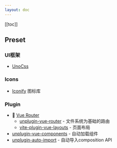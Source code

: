 ```yaml
---
layout: doc
---
```


[[toc]]
## Preset
### UI框架
- [UnoCss](https://github.com/antfu/unocss)
### Icons
- [Iconify](https://iconify.design/) 图标库

### Plugin
- :tada: [Vue Router](https://github.com/vuejs/router) 
  - [unplugin-vue-router](https://github.com/posva/unplugin-vue-router) - 文件系统为基础的路由
  - [vite-plugin-vue-layouts](https://github.com/JohnCampionJr/vite-plugin-vue-layouts) - 页面布局
- [unplugin-vue-components](unplugin-vue-components) - 自动加载组件
- [unplugin-auto-import](https://github.com/antfu/unplugin-auto-import) - 自动导入composition API

<script setup>
import { ref } from 'vue'
import { useData } from 'vitepress'

const {page} = useData()
</script>

<style lang="sass">

</style>